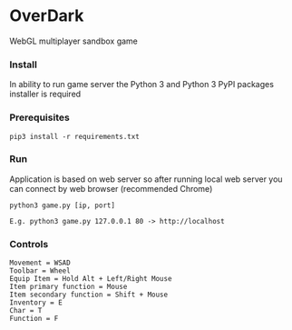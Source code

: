 # OverDark
WebGL multiplayer sandbox game

### Install
In ability to run game server the Python 3 and Python 3 PyPI packages installer is required

### Prerequisites
```
pip3 install -r requirements.txt
```

### Run
Application is based on web server so after running local web server you can connect by web browser (recommended Chrome)
```
python3 game.py [ip, port]

E.g. python3 game.py 127.0.0.1 80 -> http://localhost
```

### Controls
```
Movement = WSAD
Toolbar = Wheel
Equip Item = Hold Alt + Left/Right Mouse
Item primary function = Mouse
Item secondary function = Shift + Mouse
Inventory = E
Char = T
Function = F
```
